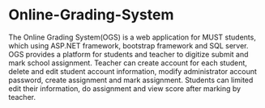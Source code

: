 # Online-Grading-System
The Online Grading System(OGS) is a web application for MUST students, which using ASP.NET framework, bootstrap framework and SQL server. OGS provides a platform for students and teacher to digitize submit and mark school assignment. Teacher can create account for each student, delete and edit student account information, modify administrator account password, create assignment and mark assignment. Students can limited edit their information, do assignment and view score after marking by teacher.
